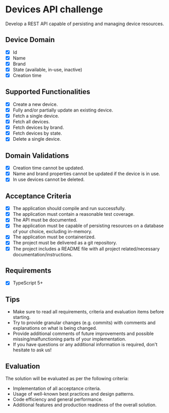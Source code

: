 # Devices API challenge

Develop a REST API capable of persisting and managing device resources.

## Device Domain

- [x] Id
- [x] Name
- [x] Brand
- [x] State (available, in-use, inactive)
- [x] Creation time

## Supported Functionalities

- [x] Create a new device.
- [x] Fully and/or partially update an existing device.
- [x] Fetch a single device.
- [x] Fetch all devices.
- [x] Fetch devices by brand.
- [x] Fetch devices by state.
- [x] Delete a single device.

## Domain Validations

- [x] Creation time cannot be updated.
- [x] Name and brand properties cannot be updated if the device is in use.
- [x] In use devices cannot be deleted.

## Acceptance Criteria

- [x] The application should compile and run successfully.
- [x] The application must contain a reasonable test coverage.
- [x] The API must be documented.
- [x] The application must be capable of persisting resources on a database of your choice, excluding in-memory.
- [x] The application must be containerized.
- [x] The project must be delivered as a git repository.
- [x] The project includes a README file with all project related/necessary documentation/instructions.

## Requirements

- [x] TypeScript 5+

## Tips

- Make sure to read all requirements, criteria and evaluation items before starting.
- Try to provide granular changes (e.g. commits) with comments and explanations on what is being changed.
- Provide additional comments of future improvements and possible missing/malfunctioning parts of your implementation.
- If you have questions or any additional information is required, don't hesitate to ask us!

## Evaluation

The solution will be evaluated as per the following criteria:

- Implementation of all acceptance criteria.
- Usage of well-known best practices and design patterns.
- Code efficiency and general performance.
- Additional features and production readiness of the overall solution.
